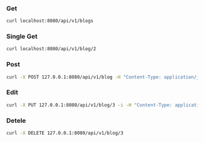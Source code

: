 
### Get
```bash
curl localhost:8080/api/v1/blogs
```

### Single Get
``` bash
curl localhost:8080/api/v1/blog/2
```

### Post
```bash
curl -X POST 127.0.0.1:8080/api/v1/blog -H "Content-Type: application/json" -d '{"id":3, "title":"rust docs", "content":"lorem ipsum"}'
```

### Edit
```bash
curl -X PUT 127.0.0.1:8080/api/v1/blog/3 -i -H "Content-Type: application/json" -d '{"id":2, "title":"Rust Docs v2", "content":"lorem ipsum dolor simit"}'
```

### Detele
```bash
curl -X DELETE 127.0.0.1:8080/api/v1/blog/3
```
